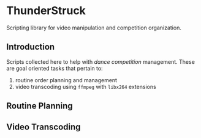 ThunderStruck
=============

Scripting library for video manipulation and competition organization.

## Introduction

Scripts collected here to help with *dance competition* management. These are goal oriented tasks that pertain to:

1. routine order planning and management
2. video transcoding using `ffmpeg` with `libx264` extensions

## Routine Planning

## Video Transcoding
